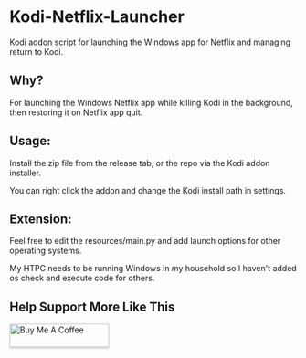 # Kodi-Netflix-Launcher
Kodi addon script for launching the Windows app for Netflix and managing return to Kodi.



## Why?
For launching the Windows Netflix app while killing Kodi in the background, then restoring it on Netflix app quit.



## Usage:
Install the zip file from the release tab, or the repo via the Kodi addon installer.

You can right click the addon and change the Kodi install path in settings.



## Extension:
Feel free to edit the resources/main.py and add launch options for other operating systems.

My HTPC needs to be running Windows in my household so I haven't added os check and execute code for others.



<!-- BUY ME A COFFEE -->
## Help Support More Like This

<a href="https://www.buymeacoffee.com/lottehime" target="_blank"><img src="https://www.buymeacoffee.com/assets/img/custom_images/orange_img.png" alt="Buy Me A Coffee" style="height: 41px !important;width: 174px !important;box-shadow: 0px 3px 2px 0px rgba(190, 190, 190, 0.5) !important;-webkit-box-shadow: 0px 3px 2px 0px rgba(190, 190, 190, 0.5) !important;" ></a>
